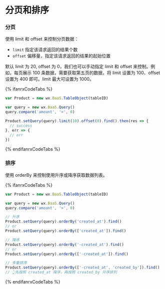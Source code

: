 # 分页和排序

### 分页

使用 limit 和 offset 来控制分页数据：

- `limit`  指定该请求返回的结果个数
- `offset`  偏移量，指定该请求返回的结果的起始位置

默认 limit 为 20, offset 为 0，我们也可以手动指定 limit 和 offset 来控制。例如，每页展示 100 条数据，需要获取第五页的数据，将 limit 设置为 100、offset 设置为 400 即可。limit 最大可设置为 1000。

{% ifanrxCodeTabs %}
```js
var Product = new wx.BaaS.TableObject(tableID)

var query = new wx.BaaS.Query()
query.compare('amount', '>', 0)

Product.setQuery(query).limit(10).offset(0).find().then(res => {
  // success
}, err => {
  // err
})
```
{% endifanrxCodeTabs %}

### 排序

使用 orderBy 来控制使用升序或降序获取数据列表。

{% ifanrxCodeTabs %}
```js
var Product = new wx.BaaS.TableObject(tableID)

var query = new wx.BaaS.Query()
query.compare('amount', '>', 0)

// 升序
Product.setQuery(query).orderBy('created_at').find()
// or
Product.setQuery(query).orderBy(['created_at']).find()

// 降序
Product.setQuery(query).orderBy('-created_at').find()
// or
Product.setQuery(query).orderBy(['-created_at']).find()

// 多重排序
Product.setQuery(query).orderBy(['-created_at', 'created_by']).find()
// 👆先按照 created_at 降序，再按照 created_by 升序排列
```
{% endifanrxCodeTabs %}